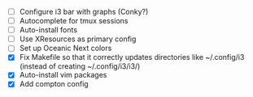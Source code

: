 - [ ] Configure i3 bar with graphs (Conky?)
- [ ] Autocomplete for tmux sessions
- [ ] Auto-install fonts
- [ ] Use XResources as primary config
- [ ] Set up Oceanic Next colors
- [x] Fix Makefile so that it correctly updates directories like ~/.config/i3 (instead of creating ~/.config/i3/i3/)
- [x] Auto-install vim packages
- [x] Add compton config
